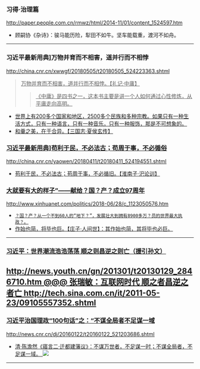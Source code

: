 ### 习得·治理篇
http://paper.people.com.cn/rmwz/html/2014-11/01/content_1524597.htm
- 顾嗣协《杂诗》：骏马能历险，犁田不如牛。坚车能载重，渡河不如舟。
---
### 习近平最新用典]万物并育而不相害，道并行而不相悖
http://china.cnr.cn/xwwgf/20180505/t20180505_524223363.shtml
><u>万物并育而不相害，道并行而不相悖。【礼记·中庸】
>><u>《中庸》是四书之一，这本书主要是讲一个人如何通过心性修炼，从平庸走向高明。
- 世界上有200多个国家和地区，2500多个民族和多种宗教。如果只有一种生活方式，只有一种语言，只有一种音乐，只有一种服饰，那是不可想象的。
- 和羹之美，在于合异。【三国志·夏侯玄传】
### 习近平最新用典]苟利于民，不必法古；苟周于事，不必循俗
http://china.cnr.cn/yaowen/20180411/t20180411_524194551.shtml
- 苟利于民，不必法古；苟周于事，不必循旧。【淮南子·汜论训】
### 大就要有大的样子”——献给？国？产？成立97周年
http://www.xinhuanet.com/politics/2018-06/28/c_1123050576.htm
- `？国？产？从一个不到60人的“地下？”，发展壮大到拥有8900多万？员的世界最大执政？。`
- 作始也简，将毕也巨。【庄子·人间世】：其作始也简，其将毕也必巨。
---
### 习近平：世界潮流浩浩荡荡 顺之则昌逆之则亡（援引孙文）
http://news.youth.cn/gn/201301/t20130129_2846710.htm
@@@ 张瑞敏：互联网时代 顺之者昌逆之者亡
http://tech.sina.com.cn/it/2011-05-23/09105557352.shtml
---
### 习近平治国理政“100句话”之：“不谋全局者不足谋一域
http://news.cnr.cn/dj/20160122/t20160122_521203686.shtml
- 清·陈澹然《寤言二·迁都建藩议》：不谋万世者，不足谋一时；不谋全局者，不足谋一域。
![](https://05.imgmini.eastday.com/mobile/20180328/20180328172402_d2654839351eb6cd5c5c90d1c2fcf75e_1.jpeg)
---